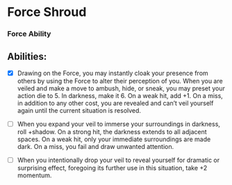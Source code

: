 # Force Shroud
### Force Ability


## Abilities:
- [x] Drawing on the Force, you may instantly cloak your presence from others by using the Force to alter their perception of you. When you are veiled and make a move to ambush, hide, or sneak, you may preset your action die to 5. In darkness, make it 6. On a weak hit, add +1. On a miss, in addition to any other cost, you are revealed and can’t veil yourself again until the current situation is resolved.

- [ ] When you expand your veil to immerse your surroundings in darkness, roll +shadow. On a strong hit, the darkness extends to all adjacent spaces. On a weak hit, only your immediate surroundings are made dark. On a miss, you fail and draw unwanted attention.

- [ ] When you intentionally drop your veil to reveal yourself for dramatic or surprising effect, foregoing its further use in this situation, take +2 momentum.

